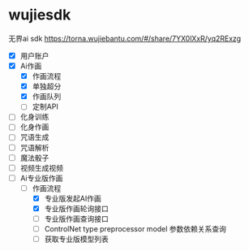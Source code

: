 # wujiesdk

无界ai sdk https://torna.wujiebantu.com/#/share/7YX0lXxR/yq2RExzg

- [x] 用户账户
- [x] Ai作画
    - [x] 作画流程
    - [x] 单独超分
    - [x] 作画队列
    - [ ] 定制API
- [ ] 化身训练
- [ ] 化身作画
- [ ] 咒语生成
- [ ] 咒语解析
- [ ] 魔法骰子
- [ ] 视频生成视频
- [ ] Ai专业版作画
    - [ ] 作画流程
        - [x] 专业版发起AI作画
        - [x] 专业版作画轮询接口
        - [ ] 专业版作画查询接口
        - [ ] ControlNet type preprocessor model 参数依赖关系查询
        - [ ] 获取专业版模型列表
